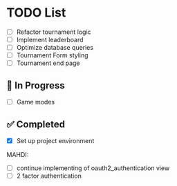 # TODO List

- [ ] Refactor tournament logic
- [ ] Implement leaderboard
- [ ] Optimize database queries
- [ ] Tournament Form styling
- [ ] Tournament end page

## 🚧 In Progress

- [ ] Game modes

## ✅ Completed

- [x] Set up project environment

MAHDI:
 - [ ] continue implementing of oauth2_authentication view
 - [ ] 2 factor authentication
